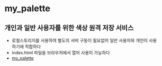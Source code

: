 # my_palette
## 개인과 일반 사용자를 위한 색상 원격 저장 서비스
- 로컬스토리지를 사용하여 별도의 서버 구동이 필요없어 일반 사용자와 개인이 사용하기에 적합하다
- index.html 파일을 브라우저에서 열어 사용이 가능하다 
- [my_palette](https://kmp1007s.github.io/my_palette/)
